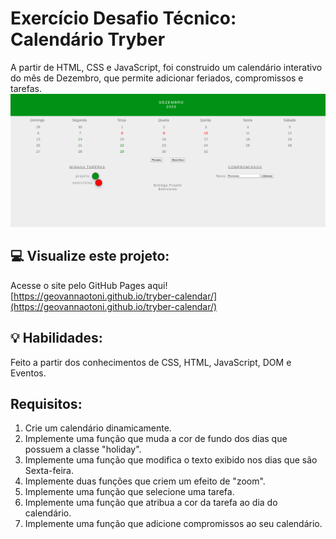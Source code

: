 # Exercício Desafio Técnico: Calendário Tryber
A partir de HTML, CSS e JavaScript, foi construido um calendário interativo do mês de Dezembro, que permite adicionar feriados, compromissos e tarefas.
<img src="./trybe-calendar.png">

## :computer: Visualize este projeto:
Acesse o site pelo GitHub Pages aqui!
[https://geovannaotoni.github.io/tryber-calendar/](https://geovannaotoni.github.io/tryber-calendar/)

## :bulb: Habilidades:
Feito a partir dos conhecimentos de CSS, HTML, JavaScript, DOM e Eventos.

## Requisitos:
1) Crie um calendário dinamicamente.
2) Implemente uma função que muda a cor de fundo dos dias que possuem a classe "holiday".
3) Implemente uma função que modifica o texto exibido nos dias que são Sexta-feira.
4) Implemente duas funções que criem um efeito de "zoom". 
5) Implemente uma função que selecione uma tarefa.
6) Implemente uma função que atribua a cor da tarefa ao dia do calendário.
7) Implemente uma função que adicione compromissos ao seu calendário.
